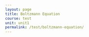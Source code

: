 ```yaml
---
layout: page
title: Boltzmann Equation
course: test
unit: unit1
permalink: /test/boltzmann-equation/
---
```









